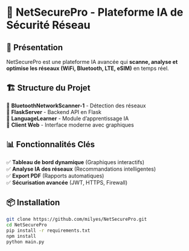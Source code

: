 # 🚀 NetSecurePro - Plateforme IA de Sécurité Réseau

## 📌 Présentation
NetSecurePro est une plateforme IA avancée qui **scanne, analyse et optimise les réseaux (WiFi, Bluetooth, LTE, eSIM)** en temps réel.

## 🏗️ Structure du Projet
📂 **BluetoothNetworkScanner-1** - Détection des réseaux  
📂 **FlaskServer** - Backend API en Flask  
📂 **LanguageLearner** - Module d’apprentissage IA  
📂 **Client Web** - Interface moderne avec graphiques  

## 📊 Fonctionnalités Clés
✅ **Tableau de bord dynamique** (Graphiques interactifs)  
✅ **Analyse IA des réseaux** (Recommandations intelligentes)  
✅ **Export PDF** (Rapports automatiques)  
✅ **Sécurisation avancée** (JWT, HTTPS, Firewall)  

## 📦 Installation
```bash
git clone https://github.com/milyes/NetSecurePro.git
cd NetSecurePro
pip install -r requirements.txt
npm install
python main.py
